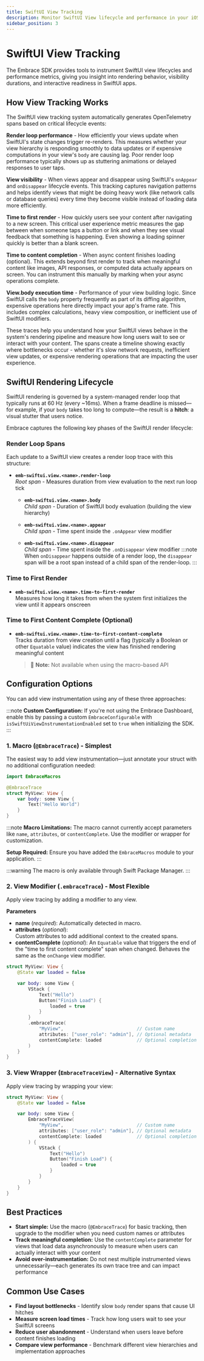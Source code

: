 ```yaml
---
title: SwiftUI View Tracking
description: Monitor SwiftUI View lifecycle and performance in your iOS app
sidebar_position: 3
---
```


# SwiftUI View Tracking

The Embrace SDK provides tools to instrument SwiftUI view lifecycles and performance metrics, giving you insight into rendering behavior, visibility durations, and interactive readiness in SwiftUI apps.

## How View Tracking Works

The SwiftUI view tracking system automatically generates OpenTelemetry spans based on critical lifecycle events:

**Render loop performance** - How efficiently your views update when SwiftUI's state changes trigger re-renders. This measures whether your view hierarchy is responding smoothly to data updates or if expensive computations in your view's `body` are causing lag. Poor render loop performance typically shows up as stuttering animations or delayed responses to user taps.

**View visibility** - When views appear and disappear using SwiftUI's `onAppear` and `onDisappear` lifecycle events. This tracking captures navigation patterns and helps identify views that might be doing heavy work (like network calls or database queries) every time they become visible instead of loading data more efficiently.

**Time to first render** - How quickly users see your content after navigating to a new screen. This critical user experience metric measures the gap between when someone taps a button or link and when they see visual feedback that something is happening. Even showing a loading spinner quickly is better than a blank screen.

**Time to content completion** - When async content finishes loading (optional). This extends beyond first render to track when meaningful content like images, API responses, or computed data actually appears on screen. You can instrument this manually by marking when your async operations complete.

**View.body execution time** - Performance of your view building logic. Since SwiftUI calls the `body` property frequently as part of its diffing algorithm, expensive operations here directly impact your app's frame rate. This includes complex calculations, heavy view composition, or inefficient use of SwiftUI modifiers.

These traces help you understand how your SwiftUI views behave in the system's rendering pipeline and measure how long users wait to see or interact with your content. The spans create a timeline showing exactly where bottlenecks occur - whether it's slow network requests, inefficient view updates, or expensive rendering operations that are impacting the user experience.

## SwiftUI Rendering Lifecycle

SwiftUI rendering is governed by a system-managed render loop that typically runs at 60 Hz (every ~16ms). When a frame deadline is missed—for example, if your `body` takes too long to compute—the result is a **hitch**: a visual stutter that users notice.

Embrace captures the following key phases of the SwiftUI render lifecycle:

### Render Loop Spans

Each update to a SwiftUI view creates a render loop trace with this structure:

- **`emb-swiftui.view.<name>.render-loop`**  
  *Root span* - Measures duration from view evaluation to the next run loop tick

  - **`emb-swiftui.view.<name>.body`**  
    *Child span* - Duration of SwiftUI body evaluation (building the view hierarchy)

  - **`emb-swiftui.view.<name>.appear`**  
    *Child span* - Time spent inside the `.onAppear` view modifier

  - **`emb-swiftui.view.<name>.disappear`**  
    *Child span* - Time spent inside the `.onDisappear` view modifier
    :::note
    When `onDisappear` happens outside of a render loop, the `disappear` span will be a root span instead of a child span of the render-loop.
    :::

### Time to First Render

- **`emb-swiftui.view.<name>.time-to-first-render`**  
  Measures how long it takes from when the system first initializes the view until it appears onscreen

### Time to First Content Complete (Optional)

- **`emb-swiftui.view.<name>.time-to-first-content-complete`**  
  Tracks duration from view creation until a flag (typically a Boolean or other `Equatable` value) indicates the view has finished rendering meaningful content

  > 📝 **Note:** Not available when using the macro-based API

## Configuration Options

You can add view instrumentation using any of these three approaches:

:::note
**Custom Configuration:** If you're not using the Embrace Dashboard, enable this by passing a custom `EmbraceConfigurable` with `isSwiftUiViewInstrumentationEnabled` set to `true` when initializing the SDK.
:::

### 1. Macro (`@EmbraceTrace`) - Simplest

The easiest way to add view instrumentation—just annotate your struct with no additional configuration needed:

```swift
import EmbraceMacros

@EmbraceTrace
struct MyView: View {
    var body: some View {
        Text("Hello World")
    }
}
```

:::note
**Macro Limitations:** The macro cannot currently accept parameters like `name`, `attributes`, or `contentComplete`. Use the modifier or wrapper for customization.

**Setup Required:** Ensure you have added the `EmbraceMacros` module to your application.
:::

:::warning
The macro is only available through Swift Package Manager.
:::

### 2. View Modifier (`.embraceTrace`) - Most Flexible

Apply view tracing by adding a modifier to any view.

**Parameters**
- **name** (*required*): Automatically detected in macro.
- **attributes** (*optional*):  
Custom attributes to add additional context to the created spans.
- **contentComplete** (*optional*): An `Equatable` value that triggers the end of the "time to first content complete" span when changed. Behaves the same as the `onChange` view modifier.

```swift
struct MyView: View {
    @State var loaded = false

    var body: some View {
        VStack {
            Text("Hello")
            Button("Finish Load") {
                loaded = true
            }
        }
        .embraceTrace(
            "MyView",                           // Custom name
            attributes: ["user_role": "admin"], // Optional metadata
            contentComplete: loaded             // Optional completion flag
        )
    }
}
```

### 3. View Wrapper (`EmbraceTraceView`) - Alternative Syntax

Apply view tracing by wrapping your view:

```swift
struct MyView: View {
    @State var loaded = false

    var body: some View {
        EmbraceTraceView(
            "MyView",                           // Custom name
            attributes: ["user_role": "admin"], // Optional metadata
            contentComplete: loaded             // Optional completion flag
        ) {
            VStack {
                Text("Hello")
                Button("Finish Load") {
                    loaded = true
                }
            }
        }
    }
}
```

## Best Practices

- **Start simple:** Use the macro (`@EmbraceTrace`) for basic tracking, then upgrade to the modifier when you need custom names or attributes
- **Track meaningful completion:** Use the `contentComplete` parameter for views that load data asynchronously to measure when users can actually interact with your content
- **Avoid over-instrumentation:** Do not nest multiple instrumented views unnecessarily—each generates its own trace tree and can impact performance

## Common Use Cases

- **Find layout bottlenecks** - Identify slow `body` render spans that cause UI hitches
- **Measure screen load times** - Track how long users wait to see your SwiftUI screens
- **Reduce user abandonment** - Understand when users leave before content finishes loading
- **Compare view performance** - Benchmark different view hierarchies and implementation approaches

